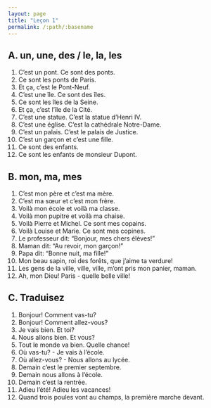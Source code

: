 ```yaml
---
layout: page
title: "Leçon 1"
permalink: /:path/:basename
---
```


## A. un, une, des / le, la, les  
1. C’est un pont. Ce sont des ponts.  
2. Ce sont les ponts de Paris.  
3. Et ça, c’est le Pont-Neuf.  
4. C’est une île. Ce sont des îles.  
5. Ce sont les îles de la Seine.  
6. Et ça, c’est l’île de la Cité.  
7. C’est une statue. C’est la statue d’Henri IV.  
8. C’est une église. C’est la cathédrale Notre-Dame. 
9. C’est un palais. C’est le palais de Justice.  
10. C’est un garçon et c’est une fille.  
11. Ce sont des enfants.  
12. Ce sont les enfants de monsieur Dupont.  

## B. mon, ma, mes  
1. C’est mon père et c’est ma mère.  
2. C’est ma sœur et c’est mon frère.  
3. Voilà mon école et voilà ma classe.  
4. Voilà mon pupitre et voilà ma chaise.  
5. Voilà Pierre et Michel. Ce sont mes copains.  
6. Voilà Louise et Marie. Ce sont mes copines.  
7. Le professeur dit: “Bonjour, mes chers élèves!”  
8. Maman dit: “Au revoir, mon garçon!”  
9. Papa dit: “Bonne nuit, ma fille!”  
10. Mon beau sapin, roi des forêts, que j’aime ta verdure!  
11. Les gens de la ville, ville, ville, m’ont pris mon panier, maman.  
12. Ah, mon Dieu! Paris - quelle belle ville!  

## C. Traduisez  
1. Bonjour! Comment vas-tu?  
2. Bonjour! Comment allez-vous?  
3. Je vais bien. Et toi?  
4. Nous allons bien. Et vous?  
5. Tout le monde va bien. Quelle chance!  
6. Où vas-tu? - Je vais à l’école.  
7. Où allez-vous? - Nous allons au lycée.  
8. Demain c’est le premier septembre.  
9. Demain nous allons à l’école.  
10. Demain c’est la rentrée.  
11. Adieu l’été! Adieu les vacances!  
12. Quand trois poules vont au champs, la première marche devant.  